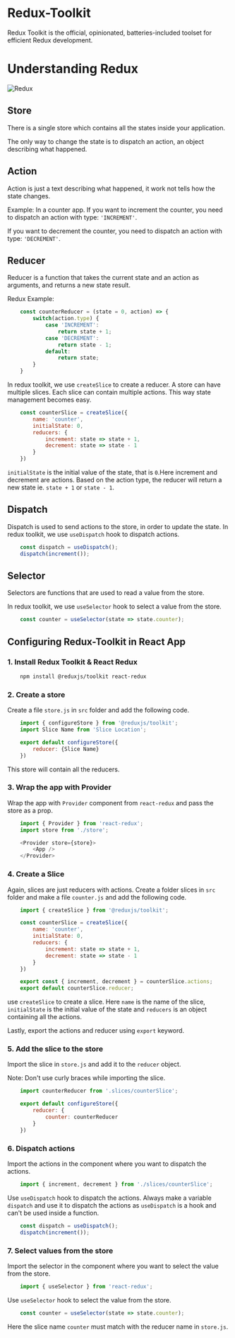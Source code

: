 # Redux-Toolkit
Redux Toolkit is the official, opinionated, batteries-included toolset for efficient Redux development.

# Understanding Redux 
![Redux](https://redux.js.org/assets/images/ReduxDataFlowDiagram-49fa8c3968371d9ef6f2a1486bd40a26.gif)

## Store
There is a single store which contains all the states inside your application.

The only way to change the state is to dispatch an action, an object describing what happened. 

## Action

Action is just a text describing what happened, it work not tells how the state changes.

Example: In a counter app. If you want to increment the counter, you need to dispatch an action with type: `'INCREMENT'`. 

If you want to decrement the counter, you need to dispatch an action with type: `'DECREMENT'`.

## Reducer

Reducer is a function that takes the current state and an action as arguments, and returns a new state result. 

Redux Example: 
```js   
    const counterReducer = (state = 0, action) => {
        switch(action.type) {
            case 'INCREMENT':
                return state + 1;
            case 'DECREMENT':
                return state - 1;
            default:
                return state;
        }
    }
```

In redux toolkit, we use `createSlice` to create a reducer. A store can have multiple slices. Each slice can contain multiple actions.
This way state management becomes easy.

```js
    const counterSlice = createSlice({
        name: 'counter',
        initialState: 0,
        reducers: {
            increment: state => state + 1,
            decrement: state => state - 1
        }
    })
```
`initialState` is the initial value of the state, that is `0`.Here increment and decrement are actions. Based on the action type, the reducer will return a new state ie. `state + 1` or `state - 1`.

## Dispatch

Dispatch is used to send actions to the store, in order to update the state.
In redux toolkit, we use `useDispatch` hook to dispatch actions.

```js
    const dispatch = useDispatch();
    dispatch(increment());
```

## Selector
Selectors are functions that are used to read a value from the store.

In redux toolkit, we use `useSelector` hook to select a value from the store.

```js
    const counter = useSelector(state => state.counter);
```

## Configuring Redux-Toolkit in React App

### 1. Install Redux Toolkit & React Redux
```bash
    npm install @reduxjs/toolkit react-redux
```

### 2. Create a store
Create a file  `store.js` in `src` folder and add the following code.

```js
    import { configureStore } from '@reduxjs/toolkit';
    import Slice Name from 'Slice Location';

    export default configureStore({
        reducer: {Slice Name}
    })
```

This store will contain all the reducers.

### 3. Wrap the app with Provider
Wrap the app with `Provider` component from `react-redux` and pass the store as a prop.

```js
    import { Provider } from 'react-redux';
    import store from './store';

    <Provider store={store}>
        <App />
    </Provider>
```

### 4. Create a Slice
Again, slices are just reducers with actions. Create a folder slices in `src` folder and make a file `counter.js` and add the following code.

```js
    import { createSlice } from '@reduxjs/toolkit';

    const counterSlice = createSlice({
        name: 'counter',
        initialState: 0,
        reducers: {
            increment: state => state + 1,
            decrement: state => state - 1
        }
    })

    export const { increment, decrement } = counterSlice.actions;
    export default counterSlice.reducer;
```

use `createSlice` to create a slice. Here `name` is the name of the slice, `initialState` is the initial value of the state and `reducers` is an object containing all the actions.

Lastly, export the actions and reducer using `export` keyword.

### 5. Add the slice to the store
Import the slice in `store.js` and add it to the `reducer` object.

Note: Don't use curly braces while importing the slice.

```js
    import counterReducer from '.slices/counterSlice';

    export default configureStore({
        reducer: {
            counter: counterReducer
        }
    })
```

### 6. Dispatch actions
Import the actions in the component where you want to dispatch the actions.

```js
    import { increment, decrement } from './slices/counterSlice';
```

Use `useDispatch` hook to dispatch the actions. Always make a variable `dispatch` and use it to dispatch the actions as `useDispatch` is a hook and can't be used inside a function.

```js
    const dispatch = useDispatch();
    dispatch(increment());
```

### 7. Select values from the store

Import the selector in the component where you want to select the value from the store.

```js
    import { useSelector } from 'react-redux';
```

Use `useSelector` hook to select the value from the store.

```js
    const counter = useSelector(state => state.counter);
```

Here the slice name `counter` must match with the reducer name in `store.js`.